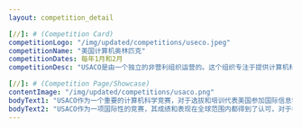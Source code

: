 ```yaml
---
layout: competition_detail

[//]: # (Competition Card)
competitionLogo: "/img/updated/competitions/useco.jpeg"
competitionName: "美国计算机奥林匹克"
competitionDates: 每年1月和2月
competitionDesc: "USACO是由一个独立的非营利组织运营的。这个组织专注于提供计算机科学教育和竞赛机会给美国以及全球的中学生。"

[//]: # (Competition Page/Showcase)
contentImage: "/img/updated/competitions/usaco.png"
bodyText1: "USACO作为一个重要的计算机科学竞赛，对于选拔和培训代表美国参加国际信息学奥林匹克（IOI）的队伍也扮演着关键角色。通过这些活动，USACO旨在提升学生的编程技能、算法思维和解决复杂问题的能力。"
bodyText2: "USACO作为一项国际性的竞赛，其成绩和表现在全球范围内都得到了认可，对于参赛学生的大学申请和未来职业发展都有非常积极的影响。"
---
```

